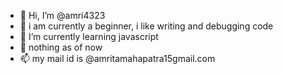 - 👋 Hi, I’m @amri4323
- 👀 i am currently a beginner, i like writing and debugging code
- 🌱 I’m currently learning javascript
- 💞️ nothing as of now 
- 📫 my mail id is @amritamahapatra15gmail.com

<!---
amri4323/amri4323 is a ✨ special ✨ repository because its `README.md` (this file) appears on your GitHub profile.
You can click the Preview link to take a look at your changes.
--->
